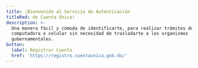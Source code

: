 ```yaml
---
title: ¡Bienvenido al Servicio de Autenticación
titleRed: de Cuenta Única!
description: >-
  Una manera fácil y cómoda de identificarte, para realizar trámites desde tu
  computadora o celular sin necesidad de trasladarte a los organismos
  gubernamentales.
button:
  label: Registrar Cuenta
  href: 'https://registro.cuentaunica.gob.do/'
---
```


